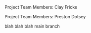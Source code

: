 
Project Team Members:
Clay Fricke


Project Team Members: Preston Dotsey

blah blah blah main branch
